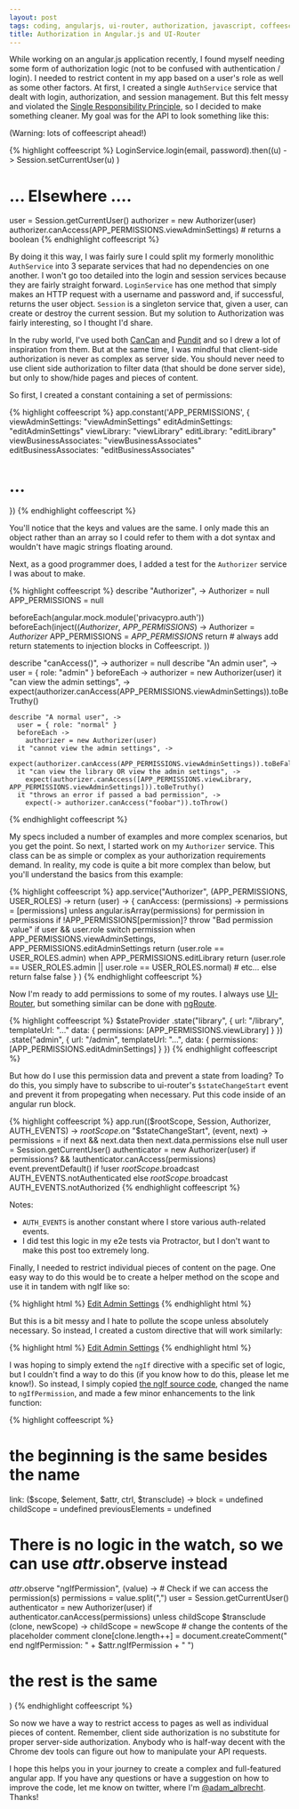 ```yaml
---
layout: post
tags: coding, angularjs, ui-router, authorization, javascript, coffeescript
title: Authorization in Angular.js and UI-Router
---
```


While working on an angular.js application recently, I found myself needing some form of authorization logic (not to be confused with authentication / login). I needed to restrict content in my app based on a user's role as well as some other factors. At first, I created a single `AuthService` service that dealt with login, authorization, and session management. But this felt messy and violated the [Single Responsibility Principle](http://en.wikipedia.org/wiki/Single_responsibility_principle), so I decided to make something cleaner. My goal was for the API to look something like this:

(Warning: lots of coffeescript ahead!)

{% highlight coffeescript %}
LoginService.login(email, password).then((u) ->
  Session.setCurrentUser(u)
)
# ... Elsewhere ....
user = Session.getCurrentUser()
authorizer = new Authorizer(user)
authorizer.canAccess(APP_PERMISSIONS.viewAdminSettings) # returns a boolean
{% endhighlight coffeescript %}

By doing it this way, I was fairly sure I could split my formerly monolithic `AuthService` into 3 separate services that had no dependencies on one another. I won't go too detailed into the login and session services because they are fairly straight forward. `LoginService` has one method that simply makes an HTTP request with a username and password and, if successful, returns the user object. `Session` is a singleton service that, given a user, can create or destroy the current session. But my solution to Authorization was fairly interesting, so I thought I'd share.

<!-- more -->

In the ruby world, I've used both [CanCan](https://github.com/CanCanCommunity/cancancan) and [Pundit](https://github.com/elabs/pundit) and so I drew a lot of inspiration from them. But at the same time, I was mindful that client-side authorization is never as complex as server side. You should never need to use client side authorization to filter data (that should be done server side), but only to show/hide pages and pieces of content.

So first, I created a constant containing a set of permissions:

{% highlight coffeescript %}
app.constant('APP_PERMISSIONS', {
  viewAdminSettings: "viewAdminSettings"
  editAdminSettings: "editAdminSettings"
  viewLibrary: "viewLibrary"
  editLibrary: "editLibrary"
  viewBusinessAssociates: "viewBusinessAssociates"
  editBusinessAssociates: "editBusinessAssociates"
  # ...
})
{% endhighlight coffeescript %}

You'll notice that the keys and values are the same. I only made this an object rather than an array so I could refer to them with a dot syntax and wouldn't have magic strings floating around.

Next, as a good programmer does, I added a test for the `Authorizer` service I was about to make.

{% highlight coffeescript %}
describe "Authorizer", ->
  Authorizer = null
  APP_PERMISSIONS = null

  beforeEach(angular.mock.module('privacypro.auth'))
  beforeEach(inject((_Authorizer_, _APP_PERMISSIONS_) ->
    Authorizer = _Authorizer_
    APP_PERMISSIONS = _APP_PERMISSIONS_
    return # always add return statements to injection blocks in Coffeescript.
  ))

  describe "canAccess()", ->
    authorizer = null
    describe "An admin user", ->
      user = { role: "admin" }
      beforeEach ->
        authorizer = new Authorizer(user)
      it "can view the admin settings", ->
        expect(authorizer.canAccess(APP_PERMISSIONS.viewAdminSettings)).toBeTruthy()

    describe "A normal user", ->
      user = { role: "normal" }
      beforeEach ->
        authorizer = new Authorizer(user)
      it "cannot view the admin settings", ->
        expect(authorizer.canAccess(APP_PERMISSIONS.viewAdminSettings)).toBeFalsy()
      it "can view the library OR view the admin settings", ->
        expect(authorizer.canAccess([APP_PERMISSIONS.viewLibrary, APP_PERMISSIONS.viewAdminSettings])).toBeTruthy()
      it "throws an error if passed a bad permission", ->
        expect(-> authorizer.canAccess("foobar")).toThrow()
{% endhighlight coffeescript %}

My specs included a number of examples and more complex scenarios, but you get the point. So next, I started work on my `Authorizer` service. This class can be as simple or complex as your authorization requirements demand. In reality, my code is quite a bit more complex than below, but you'll understand the basics from this example:


{% highlight coffeescript %}
app.service("Authorizer", (APP_PERMISSIONS, USER_ROLES) ->
  return (user) ->
    {
      canAccess: (permissions) ->
        permissions = [permissions] unless angular.isArray(permissions)
        for permission in permissions
          if !APP_PERMISSIONS[permission]?
            throw "Bad permission value"
          if user && user.role
            switch permission
              when APP_PERMISSIONS.viewAdminSettings, APP_PERMISSIONS.editAdminSettings
                return (user.role == USER_ROLES.admin)
              when APP_PERMISSIONS.editLibrary
                return (user.role == USER_ROLES.admin || user.role == USER_ROLES.normal)
              # etc...
          else
            return false
        false
    }
)
{% endhighlight coffeescript %}

Now I'm ready to add permissions to some of my routes. I always use [UI-Router](https://github.com/angular-ui/ui-router), but something similar can be done with [ngRoute](https://docs.angularjs.org/api/ngRoute/service/$route).

{% highlight coffeescript %}
$stateProvider
  .state("library", {
    url: "/library",
    templateUrl: "..."
    data: {
      permissions: [APP_PERMISSIONS.viewLibrary]
    }
  })
  .state("admin", {
    url: "/admin",
    templateUrl: "...",
    data: {
      permissions: [APP_PERMISSIONS.editAdminSettings]
    }
  })
{% endhighlight coffeescript %}

But how do I use this permission data and prevent a state from loading? To do this, you simply have to subscribe to ui-router's `$stateChangeStart` event and prevent it from propegating when necessary. Put this code inside of an angular run block.

{% highlight coffeescript %}
app.run(($rootScope, Session, Authorizer, AUTH_EVENTS) ->
  $rootScope.$on "$stateChangeStart", (event, next) ->
    permissions = if next && next.data then next.data.permissions else null
    user = Session.getCurrentUser()
    authenticator = new Authorizer(user)
    if permissions? && !authenticator.canAccess(permissions)
      event.preventDefault()
      if !user
        $rootScope.$broadcast AUTH_EVENTS.notAuthenticated
      else
        $rootScope.$broadcast AUTH_EVENTS.notAuthorized
{% endhighlight coffeescript %}

Notes:

  * `AUTH_EVENTS` is another constant where I store various auth-related events.
  * I did test this logic in my e2e tests via Protractor, but I don't want to make this post too extremely long.

Finally, I needed to restrict individual pieces of content on the page. One easy way to do this would be to create a helper method on the scope and use it in tandem with ngIf like so:

{% highlight html %}
<a href='' ng-if="canAccess('editAdminSettings')">Edit Admin Settings</a>
{% endhighlight html %}

But this is a bit messy and I hate to pollute the scope unless absolutely necessary. So instead, I created a custom directive that will work similarly:

{% highlight html %}
<a href='' ng-if-permission="editAdminSettings">Edit Admin Settings</a>
{% endhighlight html %}

I was hoping to simply extend the `ngIf` directive with a specific set of logic, but I couldn't find a way to do this (if you know how to do this, please let me know!). So instead, I simply copied [the ngIf source code](https://github.com/angular/angular.js/blob/master/src/ng/directive/ngIf.js), changed the name to `ngIfPermission`, and made a few minor enhancements to the link function:

{% highlight coffeescript %}
# the beginning is the same besides the name
link: ($scope, $element, $attr, ctrl, $transclude) ->
  block = undefined
  childScope = undefined
  previousElements = undefined

  # There is no logic in the watch, so we can use $attr.$observe instead
  $attr.$observe "ngIfPermission", (value) ->
    # Check if we can access the permission(s)
    permissions = value.split(",")
    user = Session.getCurrentUser()
    authenticator = new Authorizer(user)
    if authenticator.canAccess(permissions)
      unless childScope
        $transclude (clone, newScope) ->
          childScope = newScope
          # change the contents of the placeholder comment
          clone[clone.length++] = document.createComment(" end ngIfPermission: " + $attr.ngIfPermission + " ")

# the rest is the same
)
{% endhighlight coffeescript %}

So now we have a way to restrict access to pages as well as individual pieces of content. Remember, client side authorization is no substitute for proper server-side authorization. Anybody who is half-way decent with the Chrome dev tools can figure out how to manipulate your API requests.

I hope this helps you in your journey to create a complex and full-featured angular app. If you have any questions or have a suggestion on how to improve the code, let me know on twitter, where I'm [@adam_albrecht](http://twitter.com/adam_albrecht). Thanks!
